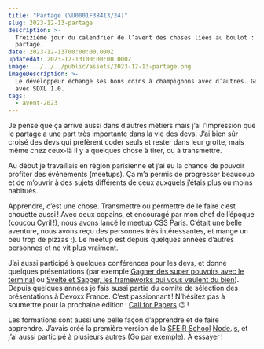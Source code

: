 ```yaml
---
title: "Partage (\U0001F38413/24)"
slug: 2023-12-13-partage
description: >-
  Treizième jour du calendrier de l’avent des choses liées au boulot : le
  partage.
date: 2023-12-13T00:00:00.000Z
updatedAt: 2023-12-13T00:00:00.000Z
image: ../../../public/assets/2023-12-13-partage.png
imageDescription: >-
  Le développeur échange ses bons coins à champignons avec d’autres. Générée
  avec SDXL 1.0.
tags:
  - avent-2023
---
```


Je pense que ça arrive aussi dans d’autres métiers mais j’ai l’impression que le partage a une part très importante dans la vie des devs. J’ai bien sûr croisé des devs qui préfèrent coder seuls et rester dans leur grotte, mais même chez ceux-là il y a quelques chose à tirer, ou à transmettre.

Au début je travaillais en région parisienne et j’ai eu la chance de pouvoir profiter des événements (meetups). Ça m’a permis de progresser beaucoup et de m’ouvrir à des sujets différents de ceux auxquels j’étais plus ou moins habitués.

Apprendre, c’est une chose. Transmettre ou permettre de le faire c’est chouette aussi ! Avec deux copains, et encouragé par mon chef de l’époque (coucou Cyril !), nous avons lancé le meetup CSS Paris. C’était une belle aventure, nous avons reçu des personnes très intéressantes, et mange un peu trop de pizzas :). Le meetup est depuis quelques années d’autres personnes et ne vit plus vraiment.

J’ai aussi participé à quelques conférences pour les devs, et donné quelques présentations (par exemple [Gagner des super pouvoirs avec le terminal](https://www.youtube.com/watch?v=mxRpBHar_BQ) ou [Svelte et Sapper, les frameworks qui vous veulent du bien](https://www.youtube.com/watch?v=VyUpXyQHaAs)). Depuis quelques années je fais aussi partie du comité de sélection des présentations à Devoxx France. C’est passionnant ! N’hésitez pas à soumettre pour la prochaine édition : [Call for Papers](https://devoxxfr2024.cfp.dev/) 😉 !

Les formations sont aussi une belle façon d’apprendre et de faire apprendre. J’avais créé la première version de la [SFEIR School](https://www.sfeir.com/fr/sfeir-school/) [Node.js](https://github.com/sfeir-open-source/sfeir-school-nodejs), et j’ai aussi participé à plusieurs autres (Go par exemple). À essayer !
